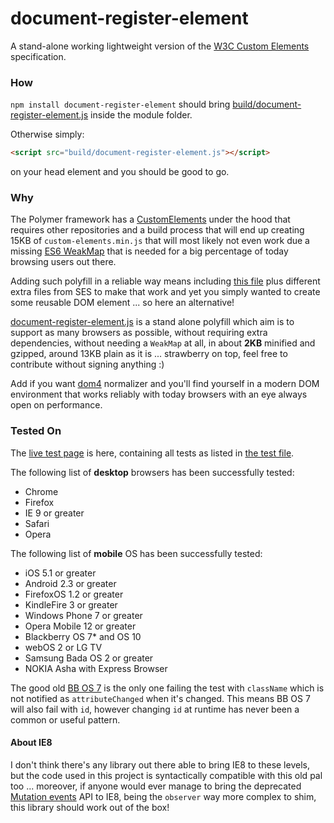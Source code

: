 document-register-element
=========================

A stand-alone working lightweight version of the [W3C Custom Elements](http://w3c.github.io/webcomponents/spec/custom/) specification.


### How

`npm install document-register-element` should bring [build/document-register-element.js](build/document-register-element.js) inside the module folder.

Otherwise simply:
```html
<script src="build/document-register-element.js"></script>
```
on your head element and you should be good to go.


### Why

The Polymer framework has a [CustomElements](https://github.com/Polymer/CustomElements) under the hood that requires other repositories and a build process that will end up creating 15KB of `custom-elements.min.js` that will most likely not even work due a missing [ES6 WeakMap](https://developer.mozilla.org/en-US/docs/Web/JavaScript/Reference/Global_Objects/WeakMap) that is needed for a big percentage of today browsing users out there.

Adding such polyfill in a reliable way means including [this file](http://code.google.com/p/es-lab/source/browse/trunk/src/ses/WeakMap.js) plus different extra files from SES to make that work and yet you simply wanted to create some reusable DOM element ... so here an alternative!

[document-register-element.js](build/document-register-element.js) is a stand alone polyfill which aim is to support as many browsers as possible, without requiring extra dependencies, without needing a `WeakMap` at all, in about **2KB** minified and gzipped, around 13KB plain as it is ... strawberry on top, feel free to contribute without signing anything :)

Add if you want [dom4](https://github.com/WebReflection/dom4#dom4) normalizer and you'll find yourself in a modern DOM environment that works reliably with today browsers with an eye always open on performance.


### Tested On

The [live test page](http://webreflection.github.io/document-register-element/test/) is here, containing all tests as listed in [the test file](test/document-register-element.js).

The following list of **desktop** browsers has been successfully tested:

  * Chrome
  * Firefox
  * IE 9 or greater
  * Safari
  * Opera

The following list of **mobile** OS has been successfully tested:

  * iOS 5.1 or greater
  * Android 2.3 or greater
  * FirefoxOS 1.2 or greater
  * KindleFire 3 or greater
  * Windows Phone 7 or greater
  * Opera Mobile 12 or greater
  * Blackberry OS 7* and OS 10
  * webOS 2 or LG TV
  * Samsung Bada OS 2 or greater
  * NOKIA Asha with Express Browser

The good old [BB OS 7](http://us.blackberry.com/software/smartphones/blackberry-7-os.html) is the only one failing the test with `className` which is not notified as `attributeChanged` when it's changed. This means BB OS 7 will also fail with `id`, however changing `id` at runtime has never been a common or useful pattern.


#### About IE8

I don't think there's any library out there able to bring IE8 to these levels, but the code used in this project is syntactically compatible with this old pal too ... moreover, if anyone would ever manage to bring the deprecated [Mutation events](https://developer.mozilla.org/en-US/docs/Web/Guide/Events/Mutation_events) API to IE8, being the `observer` way more complex to shim, this library should work out of the box!